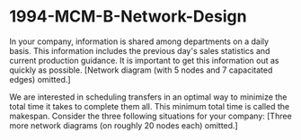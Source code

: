 # 1994-MCM-B-Network-Design


In your company, information is shared among departments on a daily basis. This information includes the previous day's sales statistics and current production guidance. It is important to get this information out as quickly as possible. [Network diagram (with 5 nodes and 7 capacitated edges) omitted.]

We are interested in scheduling transfers in an optimal way to minimize the total time it takes to complete them all. This minimum total time is called the makespan. Consider the three following situations for your company: [Three more network diagrams (on roughly 20 nodes each) omitted.]
